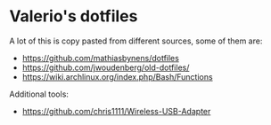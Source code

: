 # Valerio's dotfiles

A lot of this is copy pasted from different sources, some of them are:

- https://github.com/mathiasbynens/dotfiles
- https://github.com/jwoudenberg/old-dotfiles/
- https://wiki.archlinux.org/index.php/Bash/Functions

Additional tools:

- https://github.com/chris1111/Wireless-USB-Adapter
